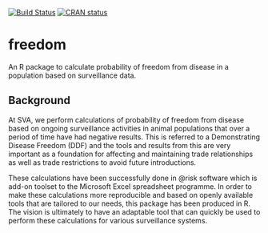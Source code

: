 [![Build Status](https://travis-ci.org/SVA-SE/freedom.svg?branch=master)](https://travis-ci.org/SVA-SE/freedom)
[![CRAN status](https://www.r-pkg.org/badges/version/freedom)](https://CRAN.R-project.org/package=freedom)

# freedom

An R package to calculate probability of freedom from disease in a
population based on surveillance data.

## Background

At SVA, we perform calculations of probability of freedom from disease
based on ongoing surveillance activities in animal populations that
over a period of time have had negative results. This is referred to a
Demonstrating Disease Freedom (DDF) and the tools and results from
this are very important as a foundation for affecting and maintaining
trade relationships as well as trade restrictions to avoid future
introductions.

These calculations have been successfully done in @risk software which
is add-on toolset to the Microsoft Excel spreadsheet programme. In
order to make these calculations more reproducible and based on openly
available tools that are tailored to our needs, this package has been
produced in R. The vision is ultimately to have an adaptable tool that
can quickly be used to perform these calculations for various
surveillance systems.
